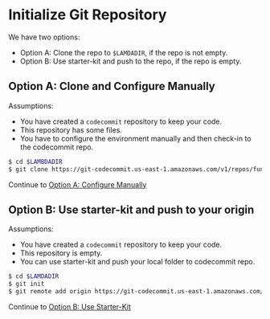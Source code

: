 # Initialize Git Repository

We have two options:

- Option A: Clone the repo to `$LAMDADIR`, if the repo is not empty.
- Option B: Use starter-kit and push to the repo, if the repo is empty.

## Option A: Clone and Configure Manually

Assumptions:

- You have created a `codecommit` repository to keep your code.
- This repository has some files.
- You have to configure the environment manually and then check-in to the codecommit repo.


```bash
$ cd $LAMBDADIR
$ git clone https://git-codecommit.us-east-1.amazonaws.com/v1/repos/function-one .
```

Continue to [Option A: Configure Manually](how-to-develop-lambda-functions-locally-with-typescript-using-visual-studio-code/10100A-configure-manually.md)

## Option B: Use starter-kit and push to your origin

Assumptions:

- You have created a `codecommit` repository to keep your code.
- This repository is empty.
- You can use starter-kit and push your local folder to codecommit repo.

```bash
$ cd $LAMDADIR
$ git init
$ git remote add origin https://git-codecommit.us-east-1.amazonaws.com/v1/repos/function-one
```

Continue to [Option B: Use Starter-Kit](how-to-develop-lambda-functions-locally-with-typescript-using-visual-studio-code/10100B-use-starter-kit.md)
